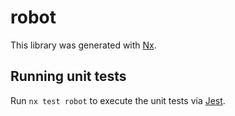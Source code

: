 # robot

This library was generated with [Nx](https://nx.dev).

## Running unit tests

Run `nx test robot` to execute the unit tests via [Jest](https://jestjs.io).
